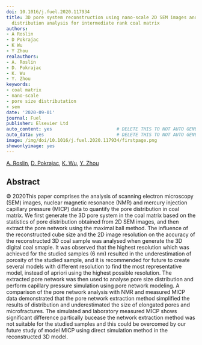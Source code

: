 ```yaml
---
doi: 10.1016/j.fuel.2020.117934
title: 3D pore system reconstruction using nano-scale 2D SEM images and pore size
  distribution analysis for intermediate rank coal matrix
authors:
- A Roslin
- D Pokrajac
- K Wu
- Y Zhou
realauthors:
- A. Roslin
- D. Pokrajac
- K. Wu
- Y. Zhou
keywords:
- coal matrix
- nano-scale
- pore size distributation
- sem
date: '2020-09-01'
journal: Fuel
publisher: Elsevier Ltd
auto_content: yes                        # DELETE THIS TO NOT AUTO GENERATE CONTENT
auto_data: yes                           # DELETE THIS TO NOT AUTO GENERATE METADATA
image: /img/doi/10.1016/j.fuel.2020.117934/firstpage.png
showonlyimage: yes
---
```

[A. Roslin](https://www.scopus.com/authid/detail.uri?authorId=56786451900), [D. Pokrajac](https://www.scopus.com/authid/detail.uri?authorId=8646967600), [K. Wu](https://www.scopus.com/authid/detail.uri?authorId=15064577400), [Y. Zhou](https://www.scopus.com/authid/detail.uri?authorId=55317108900)

## Abstract
© 2020This paper comprises the analysis of scanning electron microscopy (SEM) images, nuclear magnetic resonance (NMR) and mercury injection capillary pressure (MICP) data to quantify the pore distribution in coal matrix. We first generate the 3D pore system in the coal matrix based on the statistics of pore distribution obtained from 2D SEM images, and then extract the pore network using the maximal ball method. The influence of the reconstructed cube size and the 2D image resolution on the accuracy of the reconstructed 3D coal sample was analysed when generate the 3D digital coal smaple. It was observed that the highest resolution which was achieved for the studied samples (6 nm) resulted in the underestimation of porosity of the studied sample, and it is recommended for future to create several models with different resolution to find the most representative model, instead of apriori using the highest possible resolution. The extracted pore network was then used to analyse pore size distribution and perform capillary pressure simulation using pore network modeling. A comparison of the pore network analysis with NMR and measured MICP data demonstrated that the pore network extraction method simplified the results of distribution and underestimated the size of elongated pores and microfractures. The simulated and laboratory measured MICP shows significant difference partically bucease the network extraction method was not suitable for the studied samples and this could be overcomed by our future study of model MICP using direct simulation method in the reconstructed 3D model.
